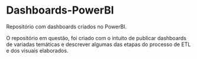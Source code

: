 # Dashboards-PowerBI

Repositório com dashboards criados no PowerBI.

O repositório em questão, foi criado com o intuito de publicar dashboards de variadas temáticas e descrever algumas das etapas do processo de ETL e dos visuais elaborados.


